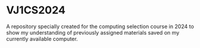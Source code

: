 # VJ1CS2024
A repository specially created for the computing selection course in 2024 to show my understanding of previously assigned materials saved on my currently available computer.
